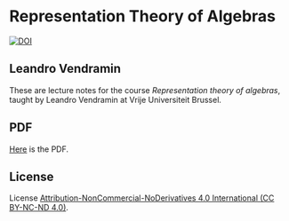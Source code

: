 # Representation Theory of Algebras

[![DOI](https://zenodo.org/badge/497315314.svg)](https://zenodo.org/badge/latestdoi/497315314)

## Leandro Vendramin

These are lecture notes for the course _Representation theory of algebras_, taught by Leandro Vendramin 
at Vrije Universiteit Brussel.

## PDF
[Here](https://github.com/vendramin/representation/blob/main/notes.pdf) is the PDF.

## License

License [Attribution-NonCommercial-NoDerivatives 4.0 International (CC BY-NC-ND 4.0)](https://creativecommons.org/licenses/by-nc-nd/4.0/deed.en).

